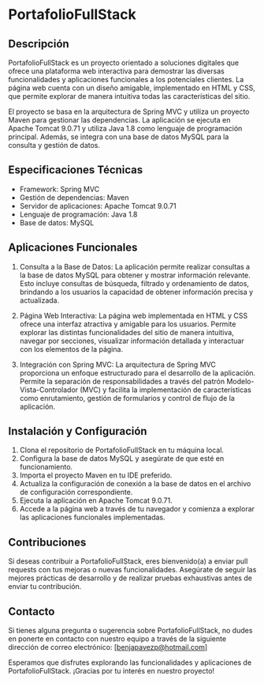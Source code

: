 # PortafolioFullStack

## Descripción

PortafolioFullStack es un proyecto orientado a soluciones digitales que ofrece una plataforma web interactiva para demostrar las diversas funcionalidades y aplicaciones funcionales a los potenciales clientes. La página web cuenta con un diseño amigable, implementado en HTML y CSS, que permite explorar de manera intuitiva todas las características del sitio.

El proyecto se basa en la arquitectura de Spring MVC y utiliza un proyecto Maven para gestionar las dependencias. La aplicación se ejecuta en Apache Tomcat 9.0.71 y utiliza Java 1.8 como lenguaje de programación principal. Además, se integra con una base de datos MySQL para la consulta y gestión de datos.

## Especificaciones Técnicas

- Framework: Spring MVC
- Gestión de dependencias: Maven
- Servidor de aplicaciones: Apache Tomcat 9.0.71
- Lenguaje de programación: Java 1.8
- Base de datos: MySQL

## Aplicaciones Funcionales

1. Consulta a la Base de Datos: La aplicación permite realizar consultas a la base de datos MySQL para obtener y mostrar información relevante. Esto incluye consultas de búsqueda, filtrado y ordenamiento de datos, brindando a los usuarios la capacidad de obtener información precisa y actualizada.

2. Página Web Interactiva: La página web implementada en HTML y CSS ofrece una interfaz atractiva y amigable para los usuarios. Permite explorar las distintas funcionalidades del sitio de manera intuitiva, navegar por secciones, visualizar información detallada y interactuar con los elementos de la página.

3. Integración con Spring MVC: La arquitectura de Spring MVC proporciona un enfoque estructurado para el desarrollo de la aplicación. Permite la separación de responsabilidades a través del patrón Modelo-Vista-Controlador (MVC) y facilita la implementación de características como enrutamiento, gestión de formularios y control de flujo de la aplicación.

## Instalación y Configuración

1. Clona el repositorio de PortafolioFullStack en tu máquina local.
2. Configura la base de datos MySQL y asegúrate de que esté en funcionamiento.
3. Importa el proyecto Maven en tu IDE preferido.
4. Actualiza la configuración de conexión a la base de datos en el archivo de configuración correspondiente.
5. Ejecuta la aplicación en Apache Tomcat 9.0.71.
6. Accede a la página web a través de tu navegador y comienza a explorar las aplicaciones funcionales implementadas.

## Contribuciones

Si deseas contribuir a PortafolioFullStack, eres bienvenido(a) a enviar pull requests con tus mejoras o nuevas funcionalidades. Asegúrate de seguir las mejores prácticas de desarrollo y de realizar pruebas exhaustivas antes de enviar tu contribución.

## Contacto

Si tienes alguna pregunta o sugerencia sobre PortafolioFullStack, no dudes en ponerte en contacto con nuestro equipo a través de la siguiente dirección de correo electrónico: [benjapavezp@hotmail.com]

Esperamos que disfrutes explorando las funcionalidades y aplicaciones de PortafolioFullStack. ¡Gracias por tu interés en nuestro proyecto!



